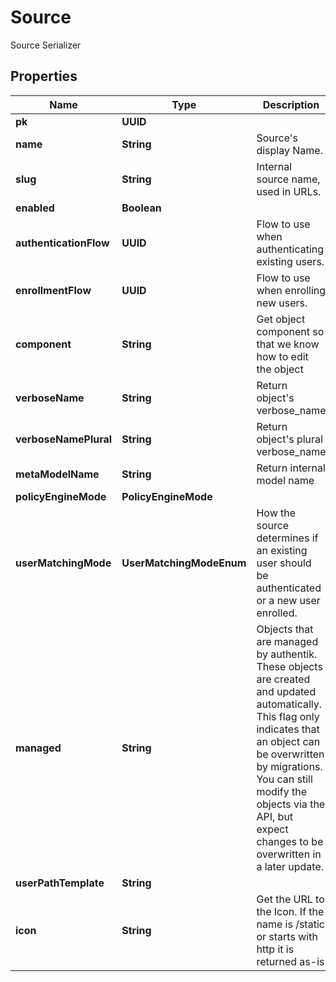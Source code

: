 

# Source

Source Serializer

## Properties

| Name | Type | Description | Notes |
|------------ | ------------- | ------------- | -------------|
|**pk** | **UUID** |  |  [readonly] |
|**name** | **String** | Source&#39;s display Name. |  |
|**slug** | **String** | Internal source name, used in URLs. |  |
|**enabled** | **Boolean** |  |  [optional] |
|**authenticationFlow** | **UUID** | Flow to use when authenticating existing users. |  [optional] |
|**enrollmentFlow** | **UUID** | Flow to use when enrolling new users. |  [optional] |
|**component** | **String** | Get object component so that we know how to edit the object |  [readonly] |
|**verboseName** | **String** | Return object&#39;s verbose_name |  [readonly] |
|**verboseNamePlural** | **String** | Return object&#39;s plural verbose_name |  [readonly] |
|**metaModelName** | **String** | Return internal model name |  [readonly] |
|**policyEngineMode** | **PolicyEngineMode** |  |  [optional] |
|**userMatchingMode** | **UserMatchingModeEnum** | How the source determines if an existing user should be authenticated or a new user enrolled. |  [optional] |
|**managed** | **String** | Objects that are managed by authentik. These objects are created and updated automatically. This flag only indicates that an object can be overwritten by migrations. You can still modify the objects via the API, but expect changes to be overwritten in a later update. |  [readonly] |
|**userPathTemplate** | **String** |  |  [optional] |
|**icon** | **String** | Get the URL to the Icon. If the name is /static or starts with http it is returned as-is |  [readonly] |



